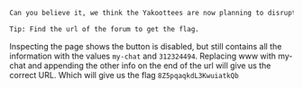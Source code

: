 ```txt
Can you believe it, we think the Yakoottees are now planning to disrupt the flow of traffic in a major city! We need to find the URL of a forum they're using to communicate with each other. Can you figure out what the URL is?

Tip: Find the url of the forum to get the flag.
```

Inspecting the page shows the button is disabled, but still contains all the information with the values ```my-chat``` and ```312324494```. Replacing www with my-chat and appending the other info on the end of the url will give us the correct URL. Which will give us the flag ```8Z5pqaqkdL3KwuiatkQb```